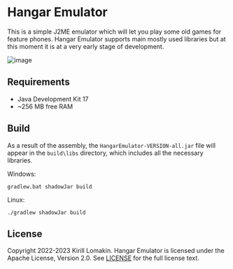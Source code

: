 # Hangar Emulator
This is a simple J2ME emulator which will let you play some old games for feature phones. Hangar Emulator supports main mostly used libraries but at this moment it is at a very early stage of development.

![image](https://user-images.githubusercontent.com/76843479/175813227-4ab735a1-c493-4cb5-bd08-c7b5df19d6e6.png)
## Requirements
- Java Development Kit 17
- ~256 MB free RAM
## Build
As a result of the assembly, the `HangarEmulator-VERSION-all.jar` file will appear in the `build\libs` directory, which includes all the necessary libraries.

Windows:
```
gradlew.bat shadowJar build
```
Linux:
```
./gradlew shadowJar build
```
## License
Copyright 2022-2023 Kirill Lomakin. Hangar Emulator is licensed under the Apache License, Version 2.0. See [LICENSE](LICENSE) for the full license text.

